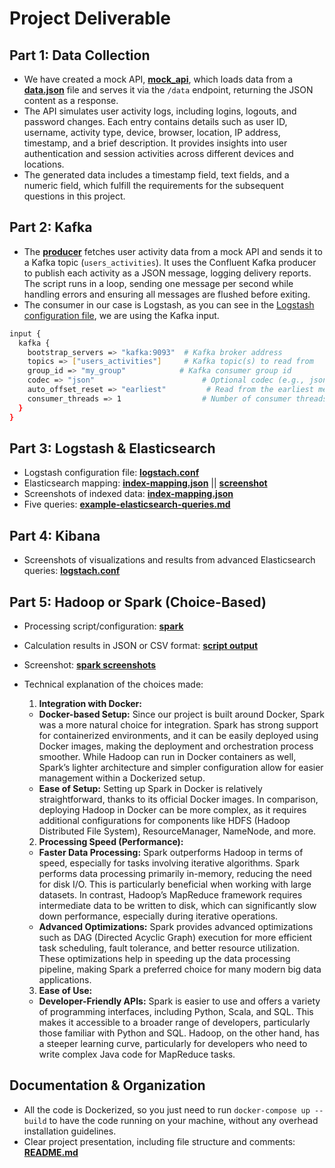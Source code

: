 # Project Deliverable

## Part 1: Data Collection  
- We have created a mock API, **[mock_api](./mock_api/)**, which loads data from a **[data.json](./mock_api/data.json)** file and serves it via the `/data` endpoint, returning the JSON content as a response.  
- The API simulates user activity logs, including logins, logouts, and password changes. Each entry contains details such as user ID, username, activity type, device, browser, location, IP address, timestamp, and a brief description. It provides insights into user authentication and session activities across different devices and locations.  
- The generated data includes a timestamp field, text fields, and a numeric field, which fulfill the requirements for the subsequent questions in this project.  


## Part 2: Kafka  
- The **[producer](./producer/)** fetches user activity data from a mock API and sends it to a Kafka topic (`users_activities`). It uses the Confluent Kafka producer to publish each activity as a JSON message, logging delivery reports. The script runs in a loop, sending one message per second while handling errors and ensuring all messages are flushed before exiting.
- The consumer in our case is Logstash, as you can see in the [Logstash configuration file](./logstash.conf), we are using the Kafka input.
```bash
input {
  kafka {
    bootstrap_servers => "kafka:9093"  # Kafka broker address
    topics => ["users_activities"]     # Kafka topic(s) to read from
    group_id => "my_group"            # Kafka consumer group id
    codec => "json"                        # Optional codec (e.g., json, plain)
    auto_offset_reset => "earliest"         # Read from the earliest message if no offset is found
    consumer_threads => 1                  # Number of consumer threads
  }
}
```

## Part 3: Logstash & Elasticsearch  
- Logstash configuration file: **[logstach.conf](./logstash.conf)**
- Elasticsearch mapping: **[index-mapping.json](./index-mapping.json)** || **[screenshot](./screenshots/indexed_data/mapping.png)**
- Screenshots of indexed data:  **[index-mapping.json](./screenshots/indexed_data/)**
- Five queries: **[example-elasticsearch-queries.md](./example-elasticsearch-queries.md)**

## Part 4: Kibana  
- Screenshots of visualizations and results from advanced Elasticsearch queries: **[logstach.conf](./screenshots/kibana%20dashboard/)**

## Part 5: Hadoop or Spark (Choice-Based)   
- Processing script/configuration: **[spark](./spark/)**
- Calculation results in JSON or CSV format:  **[script output](./spark/example-output/)**
- Screenshot: **[spark screenshots](./screenshots/spark/)**
- Technical explanation of the choices made: 
  1. **Integration with Docker:**
    - **Docker-based Setup:** Since our project is built around Docker, Spark was a more natural choice for integration. Spark has strong support for containerized environments, and it can be easily deployed using Docker images, making the deployment and orchestration process smoother. While Hadoop can run in Docker containers as well, Spark’s lighter architecture and simpler configuration allow for easier management within a Dockerized setup.
    - **Ease of Setup:** Setting up Spark in Docker is relatively straightforward, thanks to its official Docker images. In comparison, deploying Hadoop in Docker can be more complex, as it requires additional configurations for components like HDFS (Hadoop Distributed File System), ResourceManager, NameNode, and more.

  2. **Processing Speed (Performance):**
    - **Faster Data Processing:** Spark outperforms Hadoop in terms of speed, especially for tasks involving iterative algorithms. Spark performs data processing primarily in-memory, reducing the need for disk I/O. This is particularly beneficial when working with large datasets. In contrast, Hadoop’s MapReduce framework requires intermediate data to be written to disk, which can significantly slow down performance, especially during iterative operations.
    - **Advanced Optimizations:** Spark provides advanced optimizations such as DAG (Directed Acyclic Graph) execution for more efficient task scheduling, fault tolerance, and better resource utilization. These optimizations help in speeding up the data processing pipeline, making Spark a preferred choice for many modern big data applications.

  3. **Ease of Use:**
    - **Developer-Friendly APIs:** Spark is easier to use and offers a variety of programming interfaces, including Python, Scala, and SQL. This makes it accessible to a broader range of developers, particularly those familiar with Python and SQL. Hadoop, on the other hand, has a steeper learning curve, particularly for developers who need to write complex Java code for MapReduce tasks.


## Documentation & Organization  
- All the code is Dockerized, so you just need to run `docker-compose up --build` to have the code running on your machine, without any overhead installation guidelines.
- Clear project presentation, including file structure and comments: **[README.md](./README.md)**


